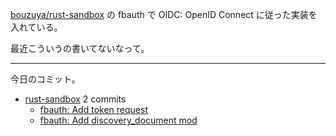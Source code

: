 [bouzuya/rust-sandbox] の fbauth で OIDC: OpenID Connect に従った実装を入れている。

最近こういうの書いてないなって。

---

今日のコミット。

- [rust-sandbox](https://github.com/bouzuya/rust-sandbox) 2 commits
  - [fbauth: Add token request](https://github.com/bouzuya/rust-sandbox/commit/4befe3adef360ab003048359dae0e6664d04a217)
  - [fbauth: Add discovery_document mod](https://github.com/bouzuya/rust-sandbox/commit/e4fd766c08a7e6d5dbc696b1f10b2a9028a8fdb6)

[bouzuya/rust-sandbox]: https://github.com/bouzuya/rust-sandbox
